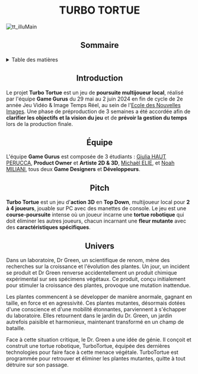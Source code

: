 <h1 align="center">
  <strong>TURBO TORTUE</strong>
</h1>

![tt_illuMain](https://github.com/user-attachments/assets/13732990-d58f-44d7-84d1-bc986e10a5e0)

<h2 align="center">
  <strong>Sommaire</strong>
</h2>

<details>
  <summary>Table des matières</summary>
  <ol>
    <li>
      <a href="#introduction">Introduction</a>
    </li>
    <li>
      <a href="#équipe">Équipe</a>
    </li>
    <li>
      <a href="#pitch">Pitch</a>
    </li>
        <li>
      <a href="#univers">Univers</a>
    </li>
  </ol>
</details>

<h2 id="introduction" align="center">
  <strong>Introduction</strong>  
</h2>
<p>
  Le projet <strong>Turbo Tortue</strong> est un jeu de <strong>poursuite multijoueur local</strong>, réalisé par l'équipe <strong>Game Gurus</strong> du 29 mai au 2 juin 2024 en fin de cycle de 2e année Jeu Vidéo & Image Temps Réel, au sein de l'<a href="https://github.com/Ecole-des-Nouvelles-Images">Ecole des Nouvelles Images</a>. Une phase de préproduction de 3 semaines a été accordée afin de <strong>clarifier les objectifs et la vision du jeu</strong> et de <strong>prévoir la gestion du temps</strong> lors de la production finale.
</p>

<h2 id="équipe" align="center">
  <strong>Équipe</strong>
</h2>
<p>
  L'équipe <strong>Game Gurus</strong> est composée de 3 étudiants : <a href="https://github.com/GiuPH">Giulia HAUT PERUCCA</a>, <strong>Product Owner</strong> et <strong>Artiste 2D & 3D</strong>, <a href="https://github.com/Michael-elie">Michaël ELIE</a>, et <a href="https://github.com/NoahMil">Noah MILIANI</a>, tous deux <strong>Game Designers</strong> et <strong>Développeurs</strong>.
</p>

<h2 id="pitch" align="center">
  <strong>Pitch</strong>  
</h2>
<p>
  <strong>Turbo Tortue</strong> est un jeu d'<strong>action 3D</strong> en <strong>Top Down</strong>, multijoueur local pour <strong>2 à 4 joueurs</strong>, jouable sur PC avec des manettes de console. Le jeu est une <strong>course-poursuite</strong> intense où un joueur incarne une <strong>tortue robotique</strong> qui doit éliminer les autres joueurs, chacun incarnant une <strong>fleur mutante</strong> avec des <strong>caractéristiques spécifiques</strong>.
</p>

<h2 id="univers" align="center">
  <strong>Univers</strong>
</h2>
<p>
  Dans un laboratoire, Dr Green, un scientifique de renom, mène des recherches sur la croissance et l'évolution des plantes. Un jour, un incident se produit et Dr Green renverse accidentellement un produit chimique expérimental sur ses spécimens végétaux. Ce produit, conçu initialement pour stimuler la croissance des plantes, provoque une mutation inattendue. <br>
  
  Les plantes commencent à se développer de manière anormale, gagnant en taille, en force et en agressivité. Ces plantes mutantes, désormais dotées d'une conscience et d'une mobilité étonnantes, parviennent à s'échapper du laboratoire. Elles retournent dans le jardin du Dr. Green, un jardin autrefois paisible et harmonieux, maintenant transformé en un champ de bataille. <br>
  
  Face à cette situation critique, le Dr. Green a une idée de génie. Il conçoit et construit une tortue robotique, TurboTortue, équipée des dernières technologies pour faire face à cette menace végétale. TurboTortue est programmée pour retrouver et éliminer les plantes mutantes, quitte à tout détruire sur son passage.
</p>
